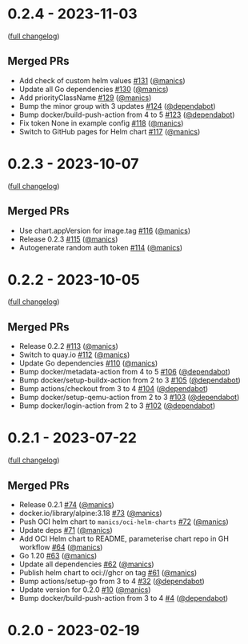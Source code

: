 # 0.2.4 - 2023-11-03

([full changelog](https://github.com/manics/binderhub-container-registry-helper/compare/0.2.3...0.2.4))

## Merged PRs

- Add check of custom helm values [#131](https://github.com/manics/binderhub-container-registry-helper/pull/131) ([@manics](https://github.com/manics))
- Update all Go dependencies [#130](https://github.com/manics/binderhub-container-registry-helper/pull/130) ([@manics](https://github.com/manics))
- Add priorityClassName [#129](https://github.com/manics/binderhub-container-registry-helper/pull/129) ([@manics](https://github.com/manics))
- Bump the minor group with 3 updates [#124](https://github.com/manics/binderhub-container-registry-helper/pull/124) ([@dependabot](https://github.com/dependabot))
- Bump docker/build-push-action from 4 to 5 [#123](https://github.com/manics/binderhub-container-registry-helper/pull/123) ([@dependabot](https://github.com/dependabot))
- Fix token None in example config [#118](https://github.com/manics/binderhub-container-registry-helper/pull/118) ([@manics](https://github.com/manics))
- Switch to GitHub pages for Helm chart [#117](https://github.com/manics/binderhub-container-registry-helper/pull/117) ([@manics](https://github.com/manics))

# 0.2.3 - 2023-10-07

([full changelog](https://github.com/manics/binderhub-container-registry-helper/compare/0.2.2...0.2.3))

## Merged PRs

- Use chart.appVersion for image.tag [#116](https://github.com/manics/binderhub-container-registry-helper/pull/116) ([@manics](https://github.com/manics))
- Release 0.2.3 [#115](https://github.com/manics/binderhub-container-registry-helper/pull/115) ([@manics](https://github.com/manics))
- Autogenerate random auth token [#114](https://github.com/manics/binderhub-container-registry-helper/pull/114) ([@manics](https://github.com/manics))

# 0.2.2 - 2023-10-05

([full changelog](https://github.com/manics/binderhub-container-registry-helper/compare/0.2.1...0.2.2))

## Merged PRs

- Release 0.2.2 [#113](https://github.com/manics/binderhub-container-registry-helper/pull/113) ([@manics](https://github.com/manics))
- Switch to quay.io [#112](https://github.com/manics/binderhub-container-registry-helper/pull/112) ([@manics](https://github.com/manics))
- Update Go dependencies [#110](https://github.com/manics/binderhub-container-registry-helper/pull/110) ([@manics](https://github.com/manics))
- Bump docker/metadata-action from 4 to 5 [#106](https://github.com/manics/binderhub-container-registry-helper/pull/106) ([@dependabot](https://github.com/dependabot))
- Bump docker/setup-buildx-action from 2 to 3 [#105](https://github.com/manics/binderhub-container-registry-helper/pull/105) ([@dependabot](https://github.com/dependabot))
- Bump actions/checkout from 3 to 4 [#104](https://github.com/manics/binderhub-container-registry-helper/pull/104) ([@dependabot](https://github.com/dependabot))
- Bump docker/setup-qemu-action from 2 to 3 [#103](https://github.com/manics/binderhub-container-registry-helper/pull/103) ([@dependabot](https://github.com/dependabot))
- Bump docker/login-action from 2 to 3 [#102](https://github.com/manics/binderhub-container-registry-helper/pull/102) ([@dependabot](https://github.com/dependabot))

# 0.2.1 - 2023-07-22

([full changelog](https://github.com/manics/binderhub-container-registry-helper/compare/0.2.0...0.2.1))

## Merged PRs

- Release 0.2.1 [#74](https://github.com/manics/binderhub-container-registry-helper/pull/74) ([@manics](https://github.com/manics))
- docker.io/library/alpine:3.18 [#73](https://github.com/manics/binderhub-container-registry-helper/pull/73) ([@manics](https://github.com/manics))
- Push OCI helm chart to `manics/oci-helm-charts` [#72](https://github.com/manics/binderhub-container-registry-helper/pull/72) ([@manics](https://github.com/manics))
- Update deps [#71](https://github.com/manics/binderhub-container-registry-helper/pull/71) ([@manics](https://github.com/manics))
- Add OCI Helm chart to README, parameterise chart repo in GH workflow [#64](https://github.com/manics/binderhub-container-registry-helper/pull/64) ([@manics](https://github.com/manics))
- Go 1.20 [#63](https://github.com/manics/binderhub-container-registry-helper/pull/63) ([@manics](https://github.com/manics))
- Update all dependencies [#62](https://github.com/manics/binderhub-container-registry-helper/pull/62) ([@manics](https://github.com/manics))
- Publish helm chart to oci://ghcr on tag [#61](https://github.com/manics/binderhub-container-registry-helper/pull/61) ([@manics](https://github.com/manics))
- Bump actions/setup-go from 3 to 4 [#32](https://github.com/manics/binderhub-container-registry-helper/pull/32) ([@dependabot](https://github.com/dependabot))
- Update version for 0.2.0 [#10](https://github.com/manics/binderhub-container-registry-helper/pull/10) ([@manics](https://github.com/manics))
- Bump docker/build-push-action from 3 to 4 [#4](https://github.com/manics/binderhub-container-registry-helper/pull/4) ([@dependabot](https://github.com/dependabot))

# 0.2.0 - 2023-02-19
